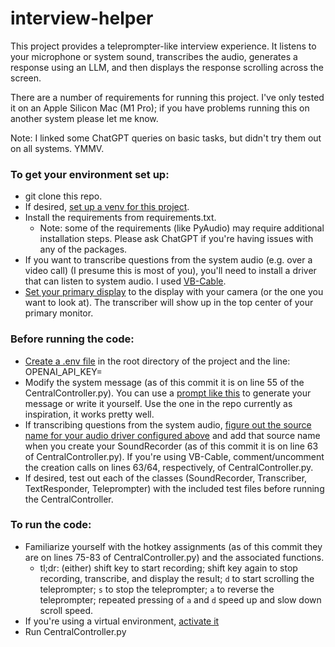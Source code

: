 # interview-helper
This project provides a teleprompter-like interview experience. It listens to your microphone or system sound, transcribes the audio, generates a response using an LLM, and then displays the response scrolling across the screen.

There are a number of requirements for running this project. I've only tested it on an Apple Silicon Mac (M1 Pro); if you have problems running this on another system please let me know.

Note: I linked some ChatGPT queries on basic tasks, but didn't try them out on all systems. YMMV.

### To get your environment set up:
- git clone this repo.
- If desired, [set up a venv for this project](https://chat.openai.com/share/18b56881-85a8-4fce-9fe2-17e3c3834638).
- Install the requirements from requirements.txt.
  - Note: some of the requirements (like PyAudio) may require additional installation steps. Please ask ChatGPT if you're having issues with any of the packages.
- If you want to transcribe questions from the system audio (e.g. over a video call) (I presume this is most of you), you'll need to install a driver that can listen to system audio. I used [VB-Cable](https://vb-audio.com/Cable/).
- [Set your primary display](https://chat.openai.com/share/abcf3e01-4a2f-472b-86ba-ad173f6d4ba4) to the display with your camera (or the one you want to look at). The transcriber will show up in the top center of your primary monitor.

### Before running the code:
- [Create a .env file](https://chat.openai.com/share/15d5f385-f191-48e0-9877-713cdbd00c8c) in the root directory of the project and the line: OPENAI_API_KEY=<ab-YOURAPIKEY>
- Modify the system message (as of this commit it is on line 55 of the CentralController.py). You can use a [prompt like this](https://chat.openai.com/share/fb1ade46-19b8-4677-969f-7d22002625d2) to generate your message or write it yourself. Use the one in the repo currently as inspiration, it works pretty well.
- If transcribing questions from the system audio, [figure out the source name for your audio driver configured above](https://chat.openai.com/share/be8b296a-4ae6-483a-bf80-24ef945e511a) and add that source name when you create your SoundRecorder (as of this commit it is on line 63 of CentralController.py). If you're using VB-Cable, comment/uncomment the creation calls on lines 63/64, respectively, of CentralController.py.
- If desired, test out each of the classes (SoundRecorder, Transcriber, TextResponder, Teleprompter) with the included test files before running the CentralController.

### To run the code:
- Familiarize yourself with the hotkey assignments (as of this commit they are on lines 75-83 of CentralController.py) and the associated functions.
  - tl;dr: (either) shift key to start recording; shift key again to stop recording, transcribe, and display the result; `d` to start scrolling the teleprompter; `s` to stop the teleprompter; `a` to reverse the teleprompter; repeated pressing of `a` and `d` speed up and slow down scroll speed.
- If you're using a virtual environment, [activate it](https://chat.openai.com/share/18b56881-85a8-4fce-9fe2-17e3c3834638)
- Run CentralController.py